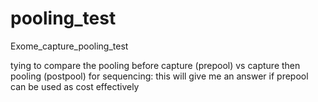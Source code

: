 # pooling_test
Exome_capture_pooling_test

tying to compare the pooling before capture (prepool) vs capture then pooling (postpool) for sequencing: this will give me an answer if prepool can be used as cost effectively

